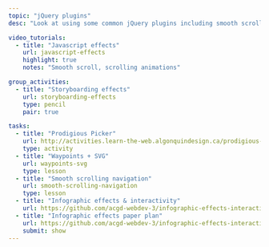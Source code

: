 ```yaml
---
topic: "jQuery plugins"
desc: "Look at using some common jQuery plugins including smooth scroll & waypoints."

video_tutorials:
  - title: "Javascript effects"
    url: javascript-effects
    highlight: true
    notes: "Smooth scroll, scrolling animations"

group_activities:
  - title: "Storyboarding effects"
    url: storyboarding-effects
    type: pencil
    pair: true

tasks:
  - title: "Prodigious Picker"
    url: http://activities.learn-the-web.algonquindesign.ca/prodigious-picker/
    type: activity
  - title: "Waypoints + SVG"
    url: waypoints-svg
    type: lesson
  - title: "Smooth scrolling navigation"
    url: smooth-scrolling-navigation
    type: lesson
  - title: "Infographic effects & interactivity"
    url: https://github.com/acgd-webdev-3/infographic-effects-interactivity
  - title: "Infographic effects paper plan"
    url: https://github.com/acgd-webdev-3/infographic-effects-interactivity#1-paper-plan
    submit: show
---
```

